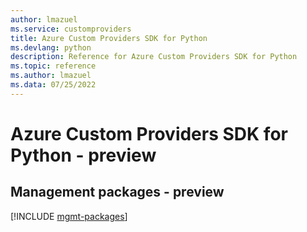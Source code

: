 ```yaml
---
author: lmazuel
ms.service: customproviders
title: Azure Custom Providers SDK for Python
ms.devlang: python
description: Reference for Azure Custom Providers SDK for Python
ms.topic: reference
ms.author: lmazuel
ms.data: 07/25/2022
---
```

# Azure Custom Providers SDK for Python - preview

## Management packages - preview
[!INCLUDE [mgmt-packages](custom-providers-mgmt-index.md)]